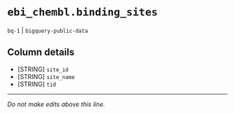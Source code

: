 # `ebi_chembl.binding_sites`
`bq-1` | `bigquery-public-data`

## Column details
* [STRING]    `site_id`
* [STRING]    `site_name`
* [STRING]    `tid`

-------------------------------------------------------------------------------
*Do not make edits above this line.*
